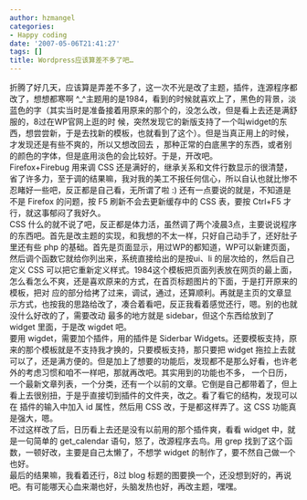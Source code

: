 ```yaml
---
author: hzmangel
categories:
- Happy coding
date: '2007-05-06T21:41:27'
tags: []
title: Wordpress应该算差不多了吧…
---
```

折腾了好几天，应该算是弄差不多了，这一次不光是改了主题，插件，连源程序都改了，想想都寒啊 ^_^<!--more-->主题用的是1984，看到的时候就喜欢上了，黑色的背景，淡蓝色的字（其实当时是准备接着用原来的那个的，没怎么改，但是看上去还是满舒服的，8过在WP官网上逛的时
候，突然发现它的新版支持了一个叫widget的东西，想尝尝新，于是去找新的模板，也就看到了这个）。但是当真正用上的时候，才发现还是有些不爽的，所以又想改回去
，那种正常的白底黑字的东西，或者别的颜色的字体，但是底用淡色的会比较好。于是，开改吧。  
Firefox+Firebug 用来调 CSS
还是满好的，继承关系和文件行数显示的很清楚，省了许多力，至于调的结果嘛，我对我的美工不报任何信心，所以自认也就比惨不忍睹好一些吧，反正都是自己看，无所谓了啦
:) 还有一点要说的就是，不知道是不是 Firefox 的问题，按 F5 刷新不会去更新缓存中的 CSS 表，要按 Ctrl+F5
才行，就这事郁闷了我好久。  
CSS 什么的就不说了吧，反正都是体力活，虽然调了两个凌晨3点，主要说说程序的东西吧。首先是改主题的实现，和我想的不太一样，只好自己动手了，还好肚子里还有些
php 的基础。首先是页面显示，用过WP的都知道，WP可以新建页面，然后调个函数它就给你列出来，系统直接给出的是按ui、li 的层次给的，然后自己定义
CSS 可以把它重新定义样式。1984这个模板把页面列表放在网页的最上面，怎么看怎么不爽，还是喜欢原来的方式，在首页标题图片的下面，于是打开原来的模板，把对
应的部分给拷了过来，调试，通过，还算顺利。再就是主页的文章显示方式，也按我的思路给改了，凑合着看吧，反正我看着感觉还行，嗯。别的也就没什么好改的了，需要改动
最多的地方就是 sidebar，但这个东西给放到了 widget 里面，于是改 wigdet 吧。  
要用 wigdet，需要加个插件，用的插件是 Siderbar Widgets。还要模板支持，原来的那个模板就是不支持我才换的，只要模板支持，那只要把
widget 拖拉上去就可以了，还是满方便的。但是加上了想要的功能后，发现都不是那么好看，也许老外的考虑习惯和咱不一样吧，那就再改吧。其实用到的功能也不多，
一个日历，一个最新文章列表，一个分类，还有一个以前的文章。它倒是自己都带着了，但上看上去很别扭，于是乎直接切到插件的文件夹，改之。看了看它的结构，发现可以在
插件的输入中加入 id 属性，然后用 CSS 改，于是都这样弄了。这 CSS 功能真是强大，嗯。  
不过这样改了后，日历看上去还是没有以前用的那个插件爽，看看 widget 中，就是一句简单的 get_calendar 语句，怒了，改源程序去鸟。用
grep 找到了这个函数，一顿好改，主要是自己太懒了，不想学 widget 的制作了，要不然自己做一个也好。  
最后的结果嘛，我看着还行，8过 blog 标题的图要换一个，还没想到好的，再说吧。有可能哪天心血来潮也好，头脑发热也好，再改主题，嘿嘿。